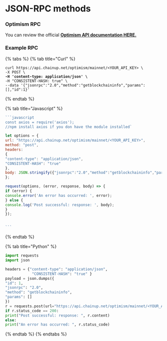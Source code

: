 # JSON-RPC methods

### **Optimism** RPC

You can review the official [**Optimism API documentation HERE.** ](https://docs.optimism.io/builders/node-operators/json-rpc)

### Example RPC

{% tabs %}
{% tab title="Curl" %}
<pre><code>curl https://api.chainup.net/optimism/mainnet/&#x3C;YOUR_API_KEY> \
-X POST \
<strong>-H 'content-type: application/json' \
</strong>-H "CONSISTENT-HASH: true" \
--data '{"jsonrpc":"2.0","method":"getblockchaininfo","params":[],"id":1}' 
</code></pre>
{% endtab %}

{% tab title="Javascript" %}
````javascript
```javascript
const axios = require('axios');
//npm install axios if you don have the module installed`

let options = {
url: "https://api.chainup.net/optimism/mainnet/<YOUR_API_KEY>",
method: "post",
headers:
{
"content-type": "application/json",
"CONSISTENT-HASH": "true"
},
body: JSON.stringify({"jsonrpc":"2.0","method":"getblockchaininfo","params":[],"id":1})
};

request(options, (error, response, body) => {
if (error) {
console.error('An error has occurred: ', error);
} else {
console.log('Post successful: response: ', body);
}
});


```
````
{% endtab %}

{% tab title="Python" %}
```python
import requests
import json

headers = {"content-type": "application/json",
            "CONSISTENT-HASH": "true" } 
payload = json.dumps({
"id": 1,
"jsonrpc": "2.0",
"method": "getblockchaininfo",
"params": []
})
r = requests.post(url="https://api.chainup.net/optimism/mainnet/<YOUR_API_KEY>", headers=headers, data=payload)
if r.status_code == 200:
print("Post successful: response: ", r.content)
else:
print("An error has occurred: ", r.status_code)
```
{% endtab %}
{% endtabs %}
